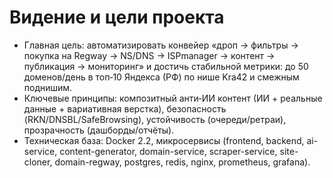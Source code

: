 # Видение и цели проекта

- Главная цель: автоматизировать конвейер «дроп → фильтры → покупка на Regway → NS/DNS → ISPmanager → контент → публикация → мониторинг» и достичь стабильной метрики: до 50 доменов/день в топ‑10 Яндекса (РФ) по нише Kra42 и смежным поднишим.
- Ключевые принципы: композитный анти‑ИИ контент (ИИ + реальные данные + вариативная верстка), безопасность (RKN/DNSBL/SafeBrowsing), устойчивость (очереди/ретраи), прозрачность (дашборды/отчёты).
- Техническая база: Docker 2.2, микросервисы (frontend, backend, ai-service, content-generator, domain-service, scraper-service, site-cloner, domain-regway, postgres, redis, nginx, prometheus, grafana).
